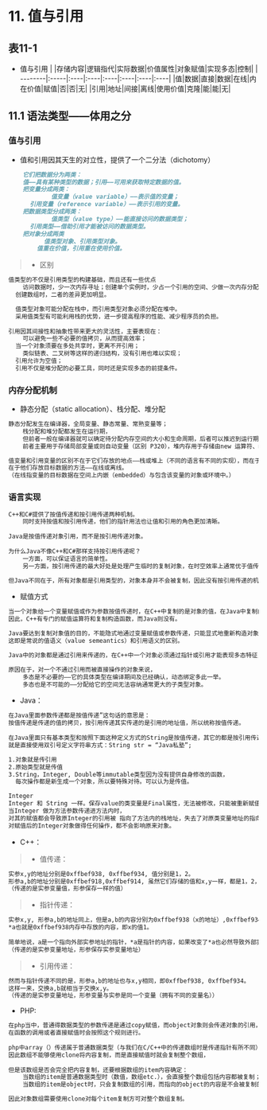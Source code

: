 # 11. 值与引用
## 表11-1
*  值与引用
| |存储内容|逻辑指代|实际数据|价值属性|对象赋值|实现多态|控制|
| --------|:-----|:----|:----|:----|:----|:----|:----|
|值|数据|直接|数据|在线|内在价值|赋值|否|否|无|
|引用|地址|间接|离线|使用价值|克隆|能|能|无|

## 11.1 语法类型——体用之分
### 值与引用
* 值和引用因其天生的对立性，提供了一个二分法（dichotomy）
```md
	它们把数据分为两类：
    值——具有某种类型的数据；引用——可用来获取特定数据的值。
	把变量分成两类：
			值变量（value variable）——表示值的变量；
      引用变量（reference variable）——表示引用的变量。
	把数据类型分成两类：
			值类型（value type）——能直接访问的数据类型；
      引用类型——借助引用才能被访问的数据类型。
	把对象分成两类
		  值类型对象、引用类型对象。
		值重在价值，引用重在使用价值。
```
> * 区别
```md
值类型的不仅是引用类型的构建基础，而且还有一些优点
	访问数据时，少一次内存寻址；创建单个实例时，少占一个引用的空间、少做一次内存分配；
  创建数组时，二者的差异更加明显。

  值类型对象可能分配在栈中，而引用类型对象必须分配在堆中。
  采用值类型有可能利用栈的优势，进一步提高程序的性能、减少程序员的负担。
			
引用因其间接性和抽象性带来更大的灵活性，主要表现在：
	可以避免一些不必要的值拷贝，从而提高效率；
  当一个对象须要在多处共享时，更离不开引用；
	类似链表、二叉树等这样的递归结构，没有引用也难以实现；
  引用允许为空值；
  引用不仅是堆分配的必要工具，同时还是实现多态的前提条件。
```
### 内存分配机制
* 静态分配（static allocation）、栈分配、堆分配
```md
静态分配发生在编译器，全局变量、静态常量、常熟变量等；
	栈分配和堆分配都发生在运行期，
	但前者一般在编译器就可以确定待分配内存空间的大小和生命周期，后者可以推迟到运行期。
	前者主要用于存储局部变量或则自动变量（区别 P320），堆内存用于存储由new 运算符、malloc 函数等动态分配而得的空间。
```		
```md
值变量和引用变量的区别不在于它们存放的地点——栈或堆上（不同的语言有不同的实现），而在于它们存放的内容——数据或地址，
在于他们存放目标数据的方法——在线或离线。
（在线指变量的目标数据在空间上内嵌（embedded）与包含该变量的对象或环境中。）
```

### 语言实现
```md
C++和C#提供了按值传递和按引用传递两种机制。
	同时支持按值和按引用传递，他们的指针用法也让值和引用的角色更加清晰。
		
Java是按值传递对象引用，而不是按引用传递对象。
  
为什么Java不像C++和C#那样支持按引用传递呢？
	一方面，可以保证语言的简单性。
	另一方面，按引用传递的最大好处是处理产生临时的复制对象，在时空效率上通常优于值传递。

但Java不同在于，所有对象都是引用类型的，对象本身并不会被复制，因此没有按引用传递的机制也无大碍。
```
* 赋值方式
```md
当一个对象给一个变量赋值或作为参数按值传递时，在C++中复制的是对象的值，在Java中复制的却是该对象的引用。
因此，C++有专门的赋值运算符和复制构造函数，而Java则没有。

Java要达到复制对象值的目的，不能隐式地通过变量赋值或参数传递，只能显式地重新构造对象或通过克隆、序列化等手段。
这即是常说的值语义（value semeantics）和引用语义的区别。
```
```md
Java中的对象都是通过引用来传递的，在C++中一个对象必须通过指针或引用才能表现多态特征，而C#中的值类型干脆不允许被继承。

原因在于，对一个不通过引用而被直接操作的对象来说，
	多态是不必要的——它的具体类型在编译期间及已经确认，动态绑定多此一举。
	多态也是不可能的——分配给它的空间无法容纳通常更大的子类型对象。
```
* Java：
```md
在Java里面参数传递都是按值传递”这句话的意思是：
按值传递是传递的值的拷贝，按引用传递其实传递的是引用的地址值，所以统称按值传递。
			
在Java里面只有基本类型和按照下面这种定义方式的String是按值传递，其它的都是按引用传递。
就是直接使用双引号定义字符串方式：String str = “Java私塾”;

1.对象就是传引用
2.原始类型就是传值
3.String，Integer, Double等immutable类型因为没有提供自身修改的函数，
  每次操作都是新生成一个对象，所以要特殊对待。可以认为是传值。

Integer 
Integer 和 String 一样。保存value的类变量是Final属性，无法被修改，只能被重新赋值／生成新的对象。
当Integer 做为方法参数传递进方法内时，
对其的赋值都会导致原Integer的引用被 指向了方法内的栈地址，失去了对原类变量地址的指向。
对赋值后的Integer对象做得任何操作，都不会影响原来对象。
```
* C++：
> * 值传递：
```md
实参x,y的地址分别是0xffbef938, 0xffbef934, 值分别是1，2。
形参a,b的地址分别是0xffbef918,0xffbef914, 虽然它们存储的值和x,y一样，都是1，2，但是这只是拷贝过来的。
（传递的是实参变量值，形参保存一样的值）
```
> * 指针传递：
```md
实参x,y, 形参a,b的地址同上，但是a,b的内容分别为0xffbef938（x的地址）,0xffbef934（y的地址），
*a也就是0xffbef938内存中存放的内容，即x的值1。
				
简单地说，a是一个指向外部实参地址的指针，*a是指针的内容，如果改变了*a也必然导致外部实参的改变。
（传递的是实参变量地址，形参保存实参变量地址）
```		
> * 引用传递：
```md
然而与指针传递不同的是，形参a,b的地址也与x,y相同，即0xffbef938, 0xffbef934。
这样一来，交换a,b就相当于交换x,y。
（传递的是实参变量地址，形参变量与实参是同一个变量（拥有不同的变量名））
```		
* PHP:
```md
在php当中，普通得数据类型的参数传递是通过copy赋值，而object对象则会传递对象的引用，
在函数的调用或者直接赋值时会按照这个规则进行。
			
php中array（）传递属于普通数据类型（与我们在C/C++中的传递数组时是传递指针有所不同），
因此数组不能够使用clone将内容复制，而是直接赋值时就会复制整个数组，
			
但是该数组是否会完全把内容复制，还要根据数组的item内容确定：
	当数组的item是普通数据类型时（数值，数组etc.），会直接整个数组包括内容都被复制；
	当数组的item是object时，只会复制数组的引用，而指向的object的内容是不会被复制的。

因此对象数组需要使用clone对每个item复制方可对整个数组复制。
```